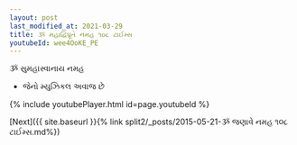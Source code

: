 ```yaml
---
layout: post
last_modified_at: 2021-03-29
title: ૐ મહાદ્વિધ્રૂતે નમહ ૧૦૮ ટાઈમ્સ
youtubeId: wee4OoKE_PE
---
```

 
 
 ૐ સુમહાસ્વાનાય નમહ  
 
 -  જેનો મ્યુઝિકલ અવાજ છે 
 
  
 
  
 
 
 
 
 
 


{% include youtubePlayer.html id=page.youtubeId %}
 
[Next]({{ site.baseurl }}{% link  split2/_posts/2015-05-21-ૐ જણાવે નમહ ૧૦૮ ટાઈમ્સ.md%})
 
